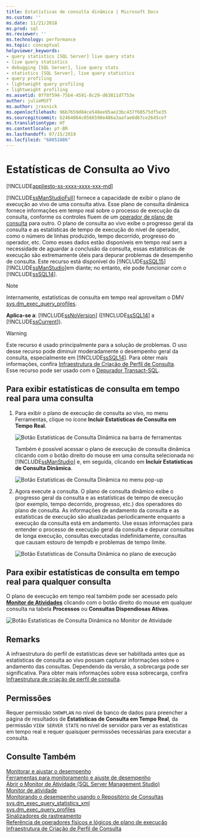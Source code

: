 ```yaml
---
title: Estatísticas de consulta dinâmica | Microsoft Docs
ms.custom: ''
ms.date: 11/21/2018
ms.prod: sql
ms.reviewer: ''
ms.technology: performance
ms.topic: conceptual
helpviewer_keywords:
- query statistics [SQL Server] live query stats
- live query statistics
- debugging [SQL Server], live query stats
- statistics [SQL Server], live query statistics
- query profiling
- lightweight query profiling
- lightweight profiling
ms.assetid: 07f8f594-75b4-4591-8c29-d63811d7753e
author: julieMSFT
ms.author: jrasnick
ms.openlocfilehash: 96b7659d84ce548ee95ae23bc437f60575df5e35
ms.sourcegitcommit: b2464064c0566590e486a3aafae6d67ce2645cef
ms.translationtype: HT
ms.contentlocale: pt-BR
ms.lasthandoff: 07/15/2019
ms.locfileid: "68051886"
---
```

# <a name="live-query-statistics"></a>Estatísticas de Consulta ao Vivo
[!INCLUDE[appliesto-ss-xxxx-xxxx-xxx-md](../../includes/appliesto-ss-xxxx-xxxx-xxx-md.md)]

[!INCLUDE[ssManStudioFull](../../includes/ssmanstudiofull-md.md)] fornece a capacidade de exibir o plano de execução ao vivo de uma consulta ativa. Esse plano de consulta dinâmica fornece informações em tempo real sobre o processo de execução da consulta, conforme os controles fluem de um [operador de plano de consulta](../../relational-databases/showplan-logical-and-physical-operators-reference.md) para outro. O plano de consulta ao vivo exibe o progresso geral da consulta e as estatísticas de tempo de execução do nível de operador, como o número de linhas produzido, tempo decorrido, progresso do operador, etc. Como esses dados estão disponíveis em tempo real sem a necessidade de aguardar a conclusão da consulta, essas estatísticas de execução são extremamente úteis para depurar problemas de desempenho de consulta. Este recurso está disponível do [!INCLUDE[ssSQL15](../../includes/sssql15-md.md)] [!INCLUDE[ssManStudio](../../includes/ssmanstudio-md.md)]em diante; no entanto, ele pode funcionar com o [!INCLUDE[ssSQL14](../../includes/sssql14-md.md)].  

> [!NOTE]
> Internamente, estatísticas de consulta em tempo real aproveitam o DMV [sys.dm_exec_query_profiles](../../relational-databases/system-dynamic-management-views/sys-dm-exec-query-profiles-transact-sql.md).
  
**Aplica-se a**: [!INCLUDE[ssNoVersion](../../includes/ssnoversion-md.md)] ([!INCLUDE[ssSQL14](../../includes/sssql14-md.md)] a [!INCLUDE[ssCurrent](../../includes/sscurrent-md.md)]).  
  
> [!WARNING]  
> Este recurso é usado principalmente para a solução de problemas. O uso desse recurso pode diminuir moderadamente o desempenho geral da consulta, especialmente em [!INCLUDE[ssSQL14](../../includes/sssql14-md.md)]. Para obter mais informações, confira [Infraestrutura de Criação de Perfil de Consulta](../../relational-databases/performance/query-profiling-infrastructure.md).  
> Esse recurso pode ser usado com o [Depurador Transact-SQL](../../relational-databases/scripting/configure-firewall-rules-before-running-the-tsql-debugger.md).  
  
## <a name="to-view-live-query-statistics-for-one-query"></a>Para exibir estatísticas de consulta em tempo real para uma consulta 
  
1.  Para exibir o plano de execução de consulta ao vivo, no menu Ferramentas, clique no ícone **Incluir Estatísticas de Consulta em Tempo Real**.  
  
     ![Botão Estatísticas de Consulta Dinâmica na barra de ferramentas](../../relational-databases/performance/media/livequerystatstoolbar.png "Botão Estatísticas de Consulta Dinâmica na barra de ferramentas")  
  
     Também é possível acessar o plano de execução de consulta dinâmica clicando com o botão direito do mouse em uma consulta selecionada no [!INCLUDE[ssManStudio](../../includes/ssmanstudio-md.md)] e, em seguida, clicando em **Incluir Estatísticas de Consulta Dinâmica**.  
  
     ![Botão Estatísticas de Consulta Dinâmica no menu pop-up](../../relational-databases/performance/media/livequerystatsmenu.png "Botão Estatísticas de Consulta Dinâmica no menu pop-up")  
  
2.  Agora execute a consulta. O plano de consulta dinâmico exibe o progresso geral da consulta e as estatísticas de tempo de execução (por exemplo, tempo decorrido, progresso, etc.) dos operadores do plano de consulta. As informações de andamento da consulta e as estatísticas de execução são atualizadas periodicamente enquanto a execução da consulta está em andamento. Use essas informações para entender o processo de execução geral da consulta e depurar consultas de longa execução, consultas executadas indefinidamente, consultas que causam estouro de tempdb e problemas de tempo limite.  
  
     ![Botão Estatísticas de Consulta Dinâmica no plano de execução](../../relational-databases/performance/media/livequerystatsplan.png "Botão Estatísticas de Consulta Dinâmica no plano de execução")  
  
## <a name="to-view-live-query-statistics-for-any-query"></a>Para exibir estatísticas de consulta em tempo real para qualquer consulta 

O plano de execução em tempo real também pode ser acessado pelo **[Monitor de Atividades](../../relational-databases/performance-monitor/activity-monitor.md)** clicando com o botão direito do mouse em qualquer consulta na tabela **Processos** ou **Consultas Dispendiosas Ativas**.  
  
 ![Botão Estatísticas de Consulta Dinâmica no Monitor de Atividade](../../relational-databases/performance/media/livequerystatsactmon.png "Botão Estatísticas de Consulta Dinâmica no Monitor de Atividade")  
  
## <a name="remarks"></a>Remarks  
 A infraestrutura do perfil de estatísticas deve ser habilitada antes que as estatísticas de consulta ao vivo possam capturar informações sobre o andamento das consultas. Dependendo da versão, a sobrecarga pode ser significativa. Para obter mais informações sobre essa sobrecarga, confira [Infraestrutura de criação de perfil de consulta](../../relational-databases/performance/query-profiling-infrastructure.md).
  
## <a name="permissions"></a>Permissões  
 Requer permissão `SHOWPLAN` no nível de banco de dados para preencher a página de resultados de **Estatísticas de Consulta em Tempo Real**, da permissão `VIEW SERVER STATE` no nível de servidor para ver as estatísticas em tempo real e requer quaisquer permissões necessárias para executar a consulta.  
  
## <a name="see-also"></a>Consulte Também  
 [Monitorar e ajustar o desempenho](../../relational-databases/performance/monitor-and-tune-for-performance.md)     
 [Ferramentas para monitoramento e ajuste de desempenho](../../relational-databases/performance/performance-monitoring-and-tuning-tools.md)     
 [Abrir o Monitor de Atividade &#40;SQL Server Management Studio&#41;](../../relational-databases/performance-monitor/open-activity-monitor-sql-server-management-studio.md)     
 [Monitor de atividade](../../relational-databases/performance-monitor/activity-monitor.md)     
 [Monitorando o desempenho usando o Repositório de Consultas](../../relational-databases/performance/monitoring-performance-by-using-the-query-store.md)     
 [sys.dm_exec_query_statistics_xml](../../relational-databases/system-dynamic-management-views/sys-dm-exec-query-statistics-xml-transact-sql.md)     
 [sys.dm_exec_query_profiles](../../relational-databases/system-dynamic-management-views/sys-dm-exec-query-profiles-transact-sql.md)     
 [Sinalizadores de rastreamento](../../t-sql/database-console-commands/dbcc-traceon-trace-flags-transact-sql.md)    
 [Referência de operadores físicos e lógicos de plano de execução](../../relational-databases/showplan-logical-and-physical-operators-reference.md)     
 [Infraestrutura de Criação de Perfil de Consulta](../../relational-databases/performance/query-profiling-infrastructure.md)   

